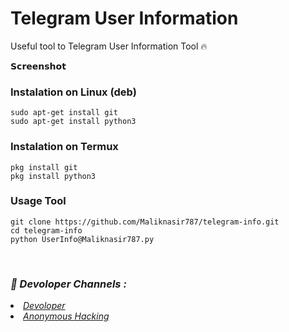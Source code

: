 # Telegram User Information
Useful tool to Telegram User Information Tool 🔥 

𝗦𝗰𝗿𝗲𝗲𝗻𝘀𝗵𝗼𝘁


### Instalation on Linux (deb)
```
sudo apt-get install git
sudo apt-get install python3
```

### Instalation on Termux
```
pkg install git
pkg install python3
```

### Usage Tool
```
git clone https://github.com/Maliknasir787/telegram-info.git
cd telegram-info
python UserInfo@Maliknasir787.py
```
<br>
<h3><b><i>🤠 Devoloper Channels :</i></b></h3>
<li> <i><a href="https://t.me/Trustedhacker78">Devoloper</a></i></li>
<li>  <i><a href="https://t.me/Trustedhacker079">Anonymous Hacking</a></i></li>
